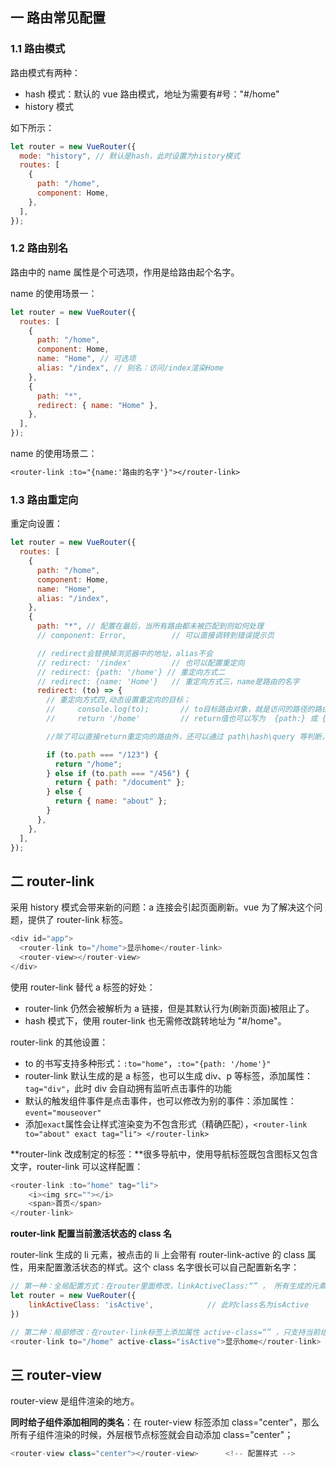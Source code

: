 ## 一 路由常见配置

### 1.1 路由模式

路由模式有两种：

- hash 模式：默认的 vue 路由模式，地址为需要有#号："#/home"
- history 模式

如下所示：

```js
let router = new VueRouter({
  mode: "history", // 默认是hash，此时设置为history模式
  routes: [
    {
      path: "/home",
      component: Home,
    },
  ],
});
```

### 1.2 路由别名

路由中的 name 属性是个可选项，作用是给路由起个名字。

name 的使用场景一：

```js
let router = new VueRouter({
  routes: [
    {
      path: "/home",
      component: Home,
      name: "Home", // 可选项
      alias: "/index", // 别名：访问/index渲染Home
    },
    {
      path: "*",
      redirect: { name: "Home" },
    },
  ],
});
```

name 的使用场景二：

```txt
<router-link :to="{name:'路由的名字'}"></router-link>
```

### 1.3 路由重定向

重定向设置：

```js
let router = new VueRouter({
  routes: [
    {
      path: "/home",
      component: Home,
      name: "Home",
      alias: "/index",
    },
    {
      path: "*", // 配置在最后，当所有路由都未被匹配到则如何处理
      // component: Error,          // 可以直接调转到错误提示页

      // redirect会替换掉浏览器中的地址，alias不会
      // redirect: '/index'         // 也可以配置重定向
      // redirect: {path: '/home'} // 重定向方式二
      // redirect: {name: 'Home'}   // 重定向方式三，name是路由的名字
      redirect: (to) => {
        // 重定向方式四,动态设置重定向的目标；
        //     console.log(to);       // to目标路由对象，就是访问的路径的路由信息
        //     return '/home'         // return值也可以写为  {path:} 或 {name:}

        //除了可以直接return重定向的路由外，还可以通过 path\hash\query 等判断，动态设置重定向的目标路由：

        if (to.path === "/123") {
          return "/home";
        } else if (to.path === "/456") {
          return { path: "/document" };
        } else {
          return { name: "about" };
        }
      },
    },
  ],
});
```

## 二 router-link

采用 history 模式会带来新的问题：a 连接会引起页面刷新。vue 为了解决这个问题，提供了 router-link 标签。

```js
<div id="app">
  <router-link to="/home">显示home</router-link>
  <router-view></router-view>
</div>
```

使用 router-link 替代 a 标签的好处：

- router-link 仍然会被解析为 a 链接，但是其默认行为(刷新页面)被阻止了。
- hash 模式下，使用 router-link 也无需修改跳转地址为 "#/home"。

router-link 的其他设置：

- to 的书写支持多种形式：`:to="home"`，`:to="{path: '/home'}"`
- router-link 默认生成的是 a 标签，也可以生成 div、p 等标签，添加属性：`tag="div"`，此时 div 会自动拥有监听点击事件的功能
- 默认的触发组件事件是点击事件，也可以修改为别的事件：添加属性：`event="mouseover"`
- 添加`exact`属性会让样式渲染变为不包含形式（精确匹配），`<router-link to="about" exact tag="li"> </router-link>`

**router-link 改成制定的标签：**很多导航中，使用导航标签既包含图标又包含文字，router-link 可以这样配置：

```js
<router-link :to="home" tag="li">
    <i><img src=""></i>
    <span>首页</span>
</router-link>
```

**router-link 配置当前激活状态的 class 名**

router-link 生成的 li 元素，被点击的 li 上会带有 router-link-active 的 class 属性，用来配置激活状态的样式。这个 class 名字很长可以自己配置新名字：

```js
// 第一种：全局配置方式：在router里面修改，linkActiveClass:“” ， 所有生成的元素的router-link-active都被修改
let router = new VueRouter({
    linkActiveClass: 'isActive',            // 此时class名为isActive
})

// 第二种：局部修改：在router-link标签上添加属性 active-class=“” ，只支持当前组件
<router-link to="/home" active-class="isActive">显示home</router-link>
```

## 三 router-view

router-view 是组件渲染的地方。

**同时给子组件添加相同的类名**：在 router-view 标签添加 class="center"，那么所有子组件渲染的时候，外层根节点标签就会自动添加 class="center"；

```js
<router-view class="center"></router-view>      <!-- 配置样式 -->
```

